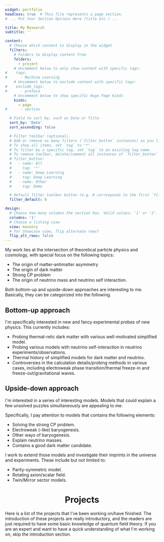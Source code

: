```yaml
---
widget: portfolio
headless: true  # This file represents a page section.
# ... Put Your Section Options Here (title etc.) ...

title: My Research
subtitle: ''

content:
  # Choose which content to display in the widget
  filters:
    # Folders to display content from
    folders:
      - project
    # Uncomment below to only show content with specific tags:
#    tags:
#      - Machine Learning
    # Uncomment below to exclude content with specific tags:
#    exclude_tags:
#      - preface    
    # Uncomment below to show specific Hugo Page kinds
    kinds:
      - page
#      - section

  # Field to sort by, such as Date or Title
  sort_by: 'Date'
  sort_ascending: false

  # Filter toolbar (optional).
  # Add or remove as many filters (`filter_button` instances) as you like.
  # To show all items, set `tag` to "*".
  # To filter by a specific tag, set `tag` to an existing tag name.
  # To remove toolbar, delete/comment all instances of `filter_button` below.
  # filter_button:
  #   - name: All
  #     tag: '*'
  #   - name: Deep Learning
  #     tag: Deep Learning
  #   - name: Other
  #     tag: Demo

  # Default filter toolbar button (e.g. 0 corresponds to the first `filter_button` instance above)
  filter_default: 0

design:
  # Choose how many columns the section has. Valid values: '1' or '2'.
  columns: '1'
  # Choose a listing view
  view: masonry
  # For Showcase view, flip alternate rows?
  flip_alt_rows: false
---
```


My work lies at the intersection of theoretical particle physics and cosmology, with special focus on the following topics:
- The origin of matter-antimatter asymmetry
- The origin of dark matter
- Strong CP problem
- The origin of neutrino mass and neutrino self interaction.

Both bottom-up and upside-down approaches are interesting to me. Basically, they can be categorized into the following.

## Bottom-up approach

I'm specifically interested in new and fancy experimental probes of new physics. This currently includes:
- Probing thermal-relic dark matter with various well-motivated simplified model.
- Probing various models with neutrino self-interaction in neutrino experiments/observations.
- Thermal history of simplified models for dark matter and neutrino.
- Controversies in the calculation details/probing methods in various cases, including electroweak phase transition/thermal freeze-in and freeze-out/gravitational waves.

## Upside-down approach

I'm interested in a series of interesting models. Models that could explain a few unsolved puzzles simultaneously are appealing to me.

Specifically, I pay attention to models that contains the following elements:
- Solving the strong CP problem.
- Electroweak (-like) baryogenesis.
- Other ways of baryogenesis.
- Explain neutrino masses.
- Contains a good dark matter candidate.


I work to extend those models and investigate their imprints in the universe and experiments. These include but not limited to:
- Parity-symmetric model.
- Rotating axion/scalar field.
- Twin/Mirror sector models.


<h1 align=center>Projects</h1>


Here is a list of the projects that I've been working on/have finished. The introduction of these projects are really introductory, and the readers are just required to have some basic knowledge of quantum field theory.
If you are an expert and want to have a quick understanding of what I'm working on, skip the introduction section.

<br>
</br>